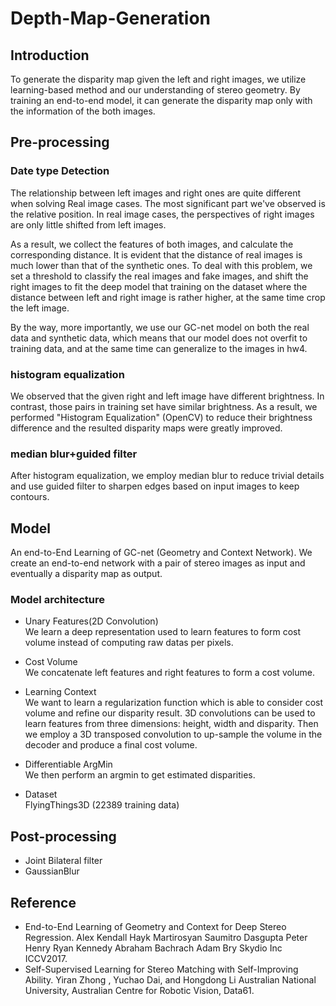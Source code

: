 # Depth-Map-Generation

## Introduction
To generate the disparity map given the left and right images, we utilize
learning-based method and our understanding of stereo geometry. By training
an end-to-end model, it can generate the disparity map only with the
information of the both images.

## Pre-processing


### Date type Detection
The relationship between left images and right ones are quite different when solving Real image cases. The most significant part we've observed is the relative position. In real image cases, the perspectives of right images are only little shifted from left images.

As a result, we collect the features of both images, and calculate the corresponding distance. It is evident that the distance of real images is much lower than that of the synthetic ones. To deal with this problem, we set a threshold to classify the real images and fake images, and shift the right images to fit the deep model that training on the dataset where the distance between left and right image is rather higher, at the same time crop the left image.

By the way, more importantly, we use our GC-net model on both the real data and synthetic data, which means that our model does not overfit to training data, and at the same time can generalize to the images in hw4.

### histogram equalization

We observed that the given right and left image have different brightness. In contrast, those pairs in training set have similar brightness. As a result, we performed "Histogram Equalization" (OpenCV) to reduce their brightness difference and the resulted disparity maps were greatly improved.

### median blur+guided filter

After histogram equalization, we employ median blur to reduce trivial details and use guided filter to sharpen edges based on input images to keep contours.

## Model

An end-to-End Learning of GC-net (Geometry and Context Network). We create an end-to-end network with a pair of stereo images as input and eventually a disparity map as output.

### Model architecture
* Unary Features(2D Convolution)<br /> 
We learn a deep representation used to learn features to form cost volume instead of computing raw datas per pixels.

* Cost Volume<br /> 
We concatenate left features and right features to form a cost volume.

* Learning Context<br /> 
We want to learn a regularization function which is able to consider cost volume and refine our disparity result. 3D convolutions can be used to learn features from three dimensions: height, width and disparity. Then we employ a 3D transposed convolution to up-sample the volume in the decoder and produce a final cost volume.

* Differentiable ArgMin<br /> 
We then perform an argmin to get estimated disparities.

* Dataset<br /> 
FlyingThings3D (22389 training data)

## Post-processing
* Joint Bilateral filter
* GaussianBlur

## Reference

* End-to-End Learning of Geometry and Context for Deep Stereo Regression. Alex Kendall Hayk Martirosyan Saumitro Dasgupta Peter Henry Ryan Kennedy Abraham Bachrach Adam Bry Skydio Inc ICCV2017.
* Self-Supervised Learning for Stereo Matching with Self-Improving Ability. Yiran Zhong , Yuchao Dai, and Hongdong Li Australian National University, Australian Centre for Robotic Vision, Data61.
